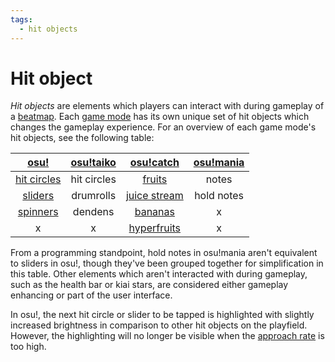 ```yaml
---
tags:
  - hit objects
---
```


<!-- TODO: should also have articles for each hit object -->

<!-- TODO: other games modes? =( -->

# Hit object

*Hit objects* are elements which players can interact with during gameplay of a [beatmap](/wiki/Beatmap). Each [game mode](/wiki/Game_mode) has its own unique set of hit objects which changes the gameplay experience. For an overview of each game mode's hit objects, see the following table:

| [osu!](/wiki/Game_mode/osu!) | [osu!taiko](/wiki/Game_mode/osu!taiko) | [osu!catch](/wiki/Game_mode/osu!catch) | [osu!mania](/wiki/Game_mode/osu!mania) |
| :-: | :-: | :-: | :-: |
| [hit circles](/wiki/Gameplay/Hit_object/Hit_circle) | hit circles | [fruits](/wiki/Gameplay/Hit_object/Fruit) | notes |
| [sliders](/wiki/Gameplay/Hit_object/Slider) | drumrolls | [juice stream](/wiki/Gameplay/Hit_object/Juice_stream) | hold notes |
| [spinners](/wiki/Gameplay/Hit_object/Spinner) | dendens | [bananas](/wiki/Gameplay/Hit_object/Banana) | x |
| x | x | [hyperfruits](/wiki/Gameplay/Hit_object/Hyperfruit) | x |

From a programming standpoint, hold notes in osu!mania aren't equivalent to sliders in osu!, though they've been grouped together for simplification in this table. Other elements which aren't interacted with during gameplay, such as the health bar or kiai stars, are considered either gameplay enhancing or part of the user interface.

In osu!, the next hit circle or slider to be tapped is highlighted with slightly increased brightness in comparison to other hit objects on the playfield. However, the highlighting will no longer be visible when the [approach rate](/wiki/Beatmap/Approach_rate) is too high.

<!-- TODO: Add links to other articles when they're available -->

